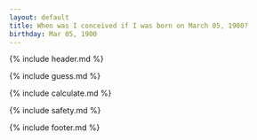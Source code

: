 ```yaml
---
layout: default
title: When was I conceived if I was born on March 05, 1900?
birthday: Mar 05, 1900
---
```


{% include header.md %}

{% include guess.md %}

{% include calculate.md %}

{% include safety.md %}

{% include footer.md %}



